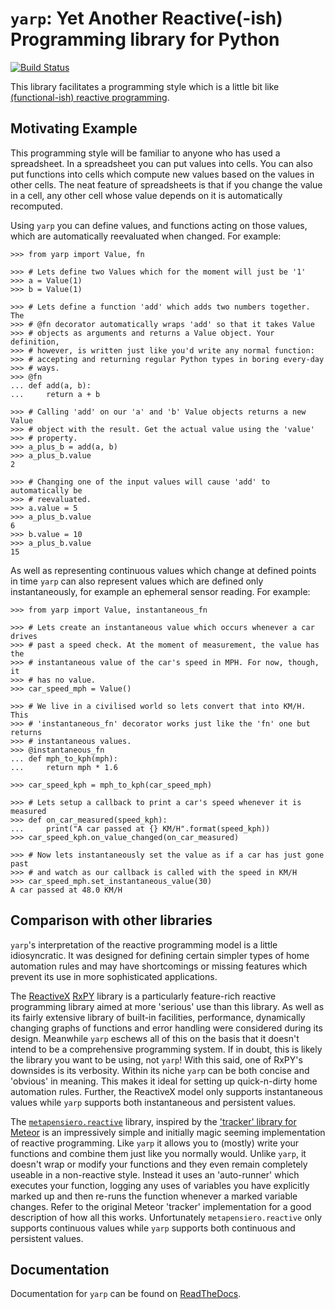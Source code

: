 `yarp`: Yet Another Reactive(-ish) Programming library for Python
=================================================================

[![Build Status](https://travis-ci.org/mossblaser/yarp.svg?branch=master)](https://travis-ci.org/mossblaser/yarp)

This library facilitates a programming style which is a little bit like
[(functional-ish) reactive
programming](https://en.wikipedia.org/wiki/Functional_reactive_programming).

Motivating Example
------------------

This programming style will be familiar to anyone who has used a spreadsheet.
In a spreadsheet you can put values into cells. You can also put functions into
cells which compute new values based on the values in other cells. The neat
feature of spreadsheets is that if you change the value in a cell, any other
cell whose value depends on it is automatically recomputed.

Using `yarp` you can define values, and functions acting on those values, which
are automatically reevaluated when changed. For example:

    >>> from yarp import Value, fn
    
    >>> # Lets define two Values which for the moment will just be '1'
    >>> a = Value(1)
    >>> b = Value(1)
    
    >>> # Lets define a function 'add' which adds two numbers together. The
    >>> # @fn decorator automatically wraps 'add' so that it takes Value
    >>> # objects as arguments and returns a Value object. Your definition,
    >>> # however, is written just like you'd write any normal function:
    >>> # accepting and returning regular Python types in boring every-day
    >>> # ways.
    >>> @fn
    ... def add(a, b):
    ...     return a + b
    
    >>> # Calling 'add' on our 'a' and 'b' Value objects returns a new Value
    >>> # object with the result. Get the actual value using the 'value'
    >>> # property.
    >>> a_plus_b = add(a, b)
    >>> a_plus_b.value
    2
    
    >>> # Changing one of the input values will cause 'add' to automatically be
    >>> # reevaluated.
    >>> a.value = 5
    >>> a_plus_b.value
    6
    >>> b.value = 10
    >>> a_plus_b.value
    15

As well as representing continuous values which change at defined points in
time `yarp` can also represent values which are defined only instantaneously,
for example an ephemeral sensor reading. For example:

    >>> from yarp import Value, instantaneous_fn
    
    >>> # Lets create an instantaneous value which occurs whenever a car drives
    >>> # past a speed check. At the moment of measurement, the value has the
    >>> # instantaneous value of the car's speed in MPH. For now, though, it
    >>> # has no value.
    >>> car_speed_mph = Value()
    
    >>> # We live in a civilised world so lets convert that into KM/H. This
    >>> # 'instantaneous_fn' decorator works just like the 'fn' one but returns
    >>> # instantaneous values.
    >>> @instantaneous_fn
    ... def mph_to_kph(mph):
    ...     return mph * 1.6
    
    >>> car_speed_kph = mph_to_kph(car_speed_mph)
    
    >>> # Lets setup a callback to print a car's speed whenever it is measured
    >>> def on_car_measured(speed_kph):
    ...     print("A car passed at {} KM/H".format(speed_kph))
    >>> car_speed_kph.on_value_changed(on_car_measured)
    
    >>> # Now lets instantaneously set the value as if a car has just gone past
    >>> # and watch as our callback is called with the speed in KM/H
    >>> car_speed_mph.set_instantaneous_value(30)
    A car passed at 48.0 KM/H

Comparison with other libraries
-------------------------------

`yarp`'s interpretation of the reactive programming model is a little
idiosyncratic. It was designed for defining certain simpler types of home
automation rules and may have shortcomings or missing features which prevent
its use in more sophisticated applications.

The [ReactiveX](http://reactivex.io/) [RxPY](https://github.com/ReactiveX/RxPY)
library is a particularly feature-rich reactive programming library aimed at
more 'serious' use than this library. As well as its fairly extensive library
of built-in facilities, performance, dynamically changing graphs of functions
and error handling were considered during its design. Meanwhile `yarp` eschews
all of this on the basis that it doesn't intend to be a comprehensive
programming system. If in doubt, this is likely the library you want to be
using, not `yarp`! With this said, one of RxPY's downsides is its verbosity.
Within its niche `yarp` can be both concise and 'obvious' in meaning.  This
makes it ideal for setting up quick-n-dirty home automation rules.  Further,
the ReactiveX model only supports instantaneous values while `yarp` supports
both instantaneous and persistent values.

The
[`metapensiero.reactive`](https://github.com/metapensiero/metapensiero.reactive)
library, inspired by the ['tracker' library for
Meteor](https://github.com/metapensiero/metapensiero.reactive) is an
impressively simple and initially magic seeming implementation of reactive
programming. Like `yarp` it allows you to (mostly) write your functions and
combine them just like you normally would. Unlike `yarp`, it doesn't wrap or
modify your functions and they even remain completely useable in a non-reactive
style. Instead it uses an 'auto-runner' which executes your function, logging
any uses of variables you have explicitly marked up and then re-runs the
function whenever a marked variable changes. Refer to the original Meteor
'tracker' implementation for a good description of how all this works.
Unfortunately `metapensiero.reactive` only supports continuous values while
`yarp` supports both continuous and persistent values.

Documentation
-------------

Documentation for `yarp` can be found on
[ReadTheDocs](http://yarp.readthedocs.io/).
